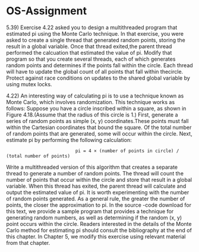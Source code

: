 # OS-Assignment
5.39) Exercise 4.22 asked you to design a multithreaded program that estimated pi using the Monte Carlo technique. In that exercise, you were asked to create a single thread that generated random points, storing the result in a global variable. Once that thread exited,the parent thread performed the calcuation that estimated the value of pi. Modify that program so that you create several threads, each of which generates random points and determines if the points fall within the circle. Each thread will have to update the global count of all points that fall within thecircle. Protect against race conditions on updates to the shared global variable by using mutex locks. 

4.22) An interesting way of calculating pi is to use a technique known as Monte Carlo, which involves randomization. This technique works as follows: Suppose you have a circle inscribed within a square, as shown in Figure 4.18.(Assume that the radius of this circle is 1.) First, generate a series of random points as simple (x, y) coordinates.These points must fall within the Cartesian coordinates that bound the square. Of the total number of random points that are generated, some will occur within the circle. Next, estimate pi by performing the following calculation: 

                              pi = 4 × (number of points in circle) / (total number of points)
  
  Write a multithreaded version of this algorithm that creates a separate thread to generate a number of random points. The thread will count the number of points that occur within the circle and store that result in a global variable. When this thread has exited, the parent thread will calculate and output the estimated value of pi. It is worth experimenting with the number of random points generated. As a general rule, the greater the number of points, the closer the approximation to pi. In the source -code download for this text, we provide a sample program that provides a technique for generating random numbers, as well as determining if the random (x, y) point occurs within the circle. Readers interested in the details of the Monte Carlo method for estimating pi should consult the bibliography at the end of this chapter. In Chapter 5, we modify this exercise using relevant material from that chapter. 
